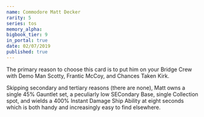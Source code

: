 ```yaml
---
name: Commodore Matt Decker
rarity: 5
series: tos
memory_alpha:
bigbook_tier: 9
in_portal: true
date: 02/07/2019
published: true
---
```


The primary reason to choose this card is to put him on your Bridge Crew with Demo Man Scotty, Frantic McCoy, and Chances Taken Kirk. 

Skipping secondary and tertiary reasons (there are none), Matt owns a single 45% Gauntlet set, a peculiarly low SECondary Base, single Collection spot, and wields a 400% Instant Damage Ship Ability at eight seconds which is both handy and increasingly easy to find elsewhere.
